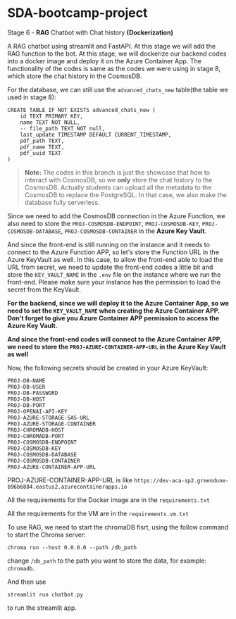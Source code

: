 # SDA-bootcamp-project

Stage 6 - **RAG** Chatbot with Chat history **(Dockerization)**

A RAG chatbot using streamlit and FastAPI. At this stage we will add the RAG function to the bot.
At this stage, we will dockerize our backend codes into a docker image and deploy it on the Azure Container App.
The functionality of the codes is same as the codes we were using in stage 8, which store the chat history in the CosmosDB.


For the database, we can still use the `advanced_chats_new` table(the table we used in stage 8):
```
CREATE TABLE IF NOT EXISTS advanced_chats_new (
    id TEXT PRIMARY KEY,
    name TEXT NOT NULL,
    -- file_path TEXT NOT null,
    last_update TIMESTAMP DEFAULT CURRENT_TIMESTAMP,
    pdf_path TEXT,
    pdf_name TEXT,
    pdf_uuid TEXT
)
```

> **Note:** The codes in this branch is just the showcase that how to interact with CosmosDB, so we **only** store the chat history to the CosmosDB. Actually students can upload all the metadata to the CosmosDB to replace the PostgreSQL. In that case, we also make the database fully serverless.

Since we need to add the CosmosDB connection in the Azure Function, we also need to store the `PROJ-COSMOSDB-ENDPOINT`, `PROJ-COSMOSDB-KEY`, `PROJ-COSMOSDB-DATABASE`, `PROJ-COSMOSDB-CONTAINER` in the **Azure Key Vault**.


And since the front-end is still running on the instance and it needs to connect to the Azure Function APP, so let's store the Function URL in the Azure KeyVault as well.
In this case, to allow the front-end able to load the URL from secret, we need to update the front-end codes a little bit and store the `KEY_VAULT_NAME` in the `.env` file on the instance where we run the front-end.
Please make sure your instance has the permission to load the secret from the KeyVault.

**For the backend, since we will deploy it to the Azure Container App, so we need to set the `KEY_VAULT_NAME` when creating the Azure Container APP. Don't forget to give you Azure Container APP permission to access the Azure Key Vault.**

**And since the front-end codes will connect to the Azure Container APP, we need to store the `PROJ-AZURE-CONTAINER-APP-URL` in the Azure Key Vault as well**

Now, the following secrets should be created in your Azure KeyVault:

```
PROJ-DB-NAME
PROJ-DB-USER
PROJ-DB-PASSWORD
PROJ-DB-HOST
PROJ-DB-PORT
PROJ-OPENAI-API-KEY
PROJ-AZURE-STORAGE-SAS-URL
PROJ-AZURE-STORAGE-CONTAINER
PROJ-CHROMADB-HOST
PROJ-CHROMADB-PORT
PROJ-COSMOSDB-ENDPOINT
PROJ-COSMOSDB-KEY
PROJ-COSMOSDB-DATABASE
PROJ-COSMOSDB-CONTAINER
PROJ-AZURE-CONTAINER-APP-URL
```

PROJ-AZURE-CONTAINER-APP-URL is like `https://dev-aca-sp2.greendune-b96b6884.eastus2.azurecontainerapps.io`

All the requirements for the Docker image are in the `requirements.txt`

All the requirements for the VM are in the `requirements.vm.txt`

To use RAG, we need to start the chromaDB fisrt, using the follow command to start the Chroma server:
```
chroma run --host 0.0.0.0 --path /db_path
```
change `/db_path` to the path you want to store the data, for example: `chromadb`.

And then use 
```
streamlit run chatbot.py
```
to run the streamlit app.
